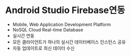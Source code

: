 # Android Studio Firebase연동

- Mobile, Web Application Development Platform
- NoSQL Cloud Real-time Database
- 실시간 연동
- 모든 클라이언트가 하나의 실시간 데이터베이스 인스턴스 공유
- 자동 업데이트로 최신 데이터 수신
